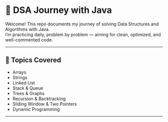 # 🧠 DSA Journey with Java

Welcome! This repo documents my journey of solving Data Structures and Algorithms with Java.  
I’m practicing daily, problem by problem — aiming for clean, optimized, and well-commented code.

---

## 🚀 Topics Covered

- Arrays
- Strings
- Linked List
- Stack & Queue
- Trees & Graphs
- Recursion & Backtracking
- Sliding Window & Two Pointers
- Dynamic Programming

---


